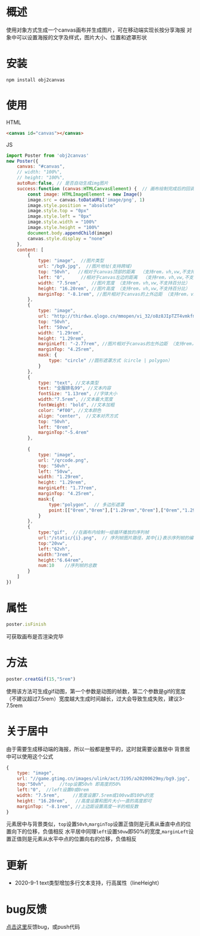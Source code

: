 # 概述
使用对象方式生成一个canvas画布并生成图片，可在移动端实现长按分享海报
对象中可以设置海报的文字及样式，图片大小、位置和遮罩形状

# 安装
```
npm install obj2canvas
```

# 使用
HTML
```html
<canvas id="canvas"></canvas>
```
JS
```javascript
import Poster from 'obj2canvas'
new Poster({
    canvas: "#canvas",
    // width: "100%",
    // height: "100%",
    autoRun:false, // 是否自动生成img图片
    success:function (canvas:HTMLCanvasElement) {  // 画布绘制完成后的回调函数，如果设置autoRun=false,可以在该回调中自行生成img图片
        const image: HTMLImageElement = new Image()
        image.src = canvas.toDataURL('image/png', 1)
        image.style.position = "absolute"
        image.style.top = "0px"
        image.style.left = "0px"
        image.style.width = "100%"
        image.style.height = "100%"
        document.body.appendChild(image)
        canvas.style.display = "none"
    },
    content: [               
        {
            type: "image",  //图片类型
            url: "/bg9.jpg",  //图片地址(支持跨域)
            top: "50vh",   //相对于canvas顶部的距离  （支持rem，vh,vw,不支持百分比）
            left: "0",      //相对于canvas左边的距离  （支持rem，vh,vw,不支持百分比）
            width: "7.5rem",    //图片宽度 （支持rem，vh,vw,不支持百分比）
            height: "16.20rem", //图片高度 （支持rem，vh,vw,不支持百分比）
            marginTop: "-8.1rem", //图片相对于canvas的上外边距 （支持rem，vh,vw,不支持百分比）
        },
        {
            type: "image",
            url: "http://thirdwx.qlogo.cn/mmopen/vi_32/o8z8JIpTZT4vmkfm6Olfq2VwAE2ibH7YU4G3P8iaPI26u9HQlFDwux7LSpHQ4yBRAB6JLt0VIZG07YScyYvkWGxA/132",
            top: "50vh",
            left: "50vw",
            width: "1.29rem",
            height: "1.29rem",
            marginLeft: "-2.77rem", //图片相对于canvas的左外边距 （支持rem，vh,vw,不支持百分比）
            marginTop: "4.25rem",
            mask: {
                type: "circle" //圆形遮罩方式（circle | polygon）
            }
        },
        {
            type: "text", //文本类型
            text: "全服排名99", //文本内容
            fontSize: "1.13rem", //字体大小
            width:"7.5rem", //文本最大宽度
            fontWeight: "bold", //文本加粗
            color: "#f00", //文本颜色
            align: "center",  //文本对齐方式
            top: "50vh", 
            left: "0rem",
            marginTop:"-5.4rem"
        },
                 
        {
            type: "image",
            url: "/qrcode.png",
            top: "50vh",
            left: "50vw",
            width: "1.29rem",
            height: "1.29rem",
            marginLeft: "1.77rem",
            marginTop: "4.25rem",
            mask:{
                type:"polygon",  // 多边形遮罩
                point:[["0rem","0rem"],["1.29rem","0rem"],["0rem","1.29rem"]]  //用一个二位数组表示遮罩的坐标点（先对于图片左上位置），需要至少三个点来绘制一个遮罩
            }
        },
        {
            type:"gif",  //在画布内绘制一组循环播放的序列帧
            url:"/static/{i}.png",  // 序列帧图片路径，其中{i}表示序列帧的编号，必须从0开始顺排
            top:"20vw",
            left:"62vh",
            width:"3rem",
            height:"6.64rem",
            num:10    //序列帧的总数
        }
    ]
})
```
# 属性
```js
poster.isFinish
```
可获取画布是否渲染完毕

# 方法
```js
poster.creatGif(15,"5rem")
```
使用该方法可生成gif动图，第一个参数是动图的帧数，第二个参数是gif的宽度（不建议超过7.5rem）宽度越大生成时间越长，过大会导致生成失败，建议3-7.5rem


# 关于居中
由于需要生成移动端的海报，所以一般都是整平的，这时就需要设置居中
背景居中可以使用这个公式
```js
{
    type: "image",
    url: "//game.gtimg.cn/images/ulink/act/3195/a20200629my/bg9.jpg",
    top:"50vh",     //top设置50vh 即高度的50%
    left:"0",  //left设置0或0rem
    width: "7.5rem",     //宽度设置7.5rem或100vw即100%的宽
    height: "16.20rem",   //高度设置和图片大小一直的高度即可
    marginTop: "-8.1rem", //上边距设置高度一半的相反数
}
```
元素居中与背景类似，`top`设置`50vh`,`marginTop`设置正值则是元素从垂直中点的位置向下的位移，负值相反
水平居中同理`left`设置`50vw`即50%的宽度,`marginLeft`设置正值则是元素从水平中点的位置向右的位移，负值相反

# 更新
- 2020-9-1 text类型增加多行文本支持，行高属性（lineHeight）

# bug反馈
[点击这里](https://github.com/HakunaMatata052/obj2canvas)反馈bug，或push代码